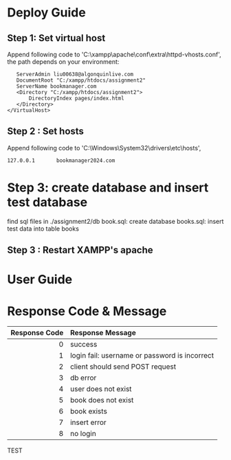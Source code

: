 # Deploy Guide
## Step 1: Set virtual host
Append following code to 'C:\xampp\apache\conf\extra\httpd-vhosts.conf', the path depends on your environment:
```<VirtualHost *:80>
   ServerAdmin liu00638@algonquinlive.com
   DocumentRoot "C:/xampp/htdocs/assignment2"
   ServerName bookmanager.com
   <Directory "C:/xampp/htdocs/assignment2">
       DirectoryIndex pages/index.html
   </Directory>
</VirtualHost>
```

## Step 2 : Set hosts
Append following code to 'C:\Windows\System32\drivers\etc\hosts',
```
127.0.0.1       bookmanager2024.com
```
# Step 3: create database and insert test database
find sql files in ./assignment2/db
book.sql: create database
books.sql: insert test data into table books

## Step 3 : Restart XAMPP's apache

# User Guide

# Response Code & Message
| Response Code | Response Message 
| -----:| :---- |
| 0| success|
| 1| login fail: username or password is incorrect|
| 2| client should send POST request|
| 3| db error|
| 4| user does not exist|
| 5| book does not exist|
| 6| book exists|
| 7| insert error|
| 8| no login|

TEST